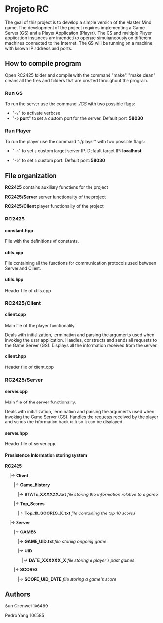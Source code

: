 # Projeto RC



The goal of this project is to develop a simple version of the Master Mind game.
The development of the project requires implementing a Game Server (GS) and a 
Player Application (Player). The GS and multiple Player application instances are 
intended to operate simultaneously on different machines connected to the Internet.
The GS will be running on a machine with known IP address and ports.

## How to compile program

Open RC2425 folder and compile with the command "make".
"make clean" cleans all the files and folders that are created throughout the program.

### Run GS

To run the server use the command *./GS* with two possible flags:

- "-v" to activate verbose
- "-p __port__" to set a custom port for the server. Default port: **58030**

### Run Player

To run the player use the command "./player" with two possible flags:

- "-n" to set a custom target server IP. Default target IP: **localhost**

- "-p" to set a custom port. Default port: **58030**

## File organization

**RC2425** contains auxiliary functions for the project

**RC2425/Server** server functionality of the project

**RC2425/Client** player functionality of the project

### RC2425

#### constant.hpp

File with the definitions of constants.

#### utils.cpp

File containing all the functions for communication protocols used between Server and Client.

#### utils.hpp

Header file of utils.cpp

### RC2425/Client

#### client.cpp

Main file of the player functionality.

Deals with initialization, termination and parsing the arguments used when invoking 
the user application. Handles, constructs and sends all requests to the Game Server (GS).
Displays all the information received from the server.

#### client.hpp

Header file of client.cpp.

### RC2425/Server

#### server.cpp

Main file of the server functionality.

Deals with initialization, termination and parsing the arguments used when invoking 
the Game Server (GS). Handles the requests received by the player and sends the information back to it so it can be displayed.


#### server.hpp

Header file of server.cpp.

#### Presistence Information storing system

**RC2425**

&emsp;|-> **Client**

&emsp;&emsp;|-> **Game_History**

&emsp;&emsp;&emsp;|-> **STATE_XXXXXX.txt** *file storing the information relative to a game*

&emsp;&emsp;|-> **Top_Scores**

&emsp;&emsp;&emsp;|-> **Top_10_SCORES_X.txt** *file containing the top 10 scores*

&emsp;|-> **Server**

&emsp;&emsp;|-> **GAMES**

&emsp;&emsp;&emsp;|-> **GAME_UID.txt** *file storing ongoing game* 

&emsp;&emsp;&emsp;|-> **UID**

&emsp;&emsp;&emsp;&emsp;|-> **DATE_XXXXXX_X** *file storing a player's past games*

&emsp;&emsp;|-> **SCORES**

&emsp;&emsp;&emsp;|-> **SCORE_UID_DATE** *file storing a game's score*


## Authors

Sun Chenwei 106469

Pedro Yang  106585
